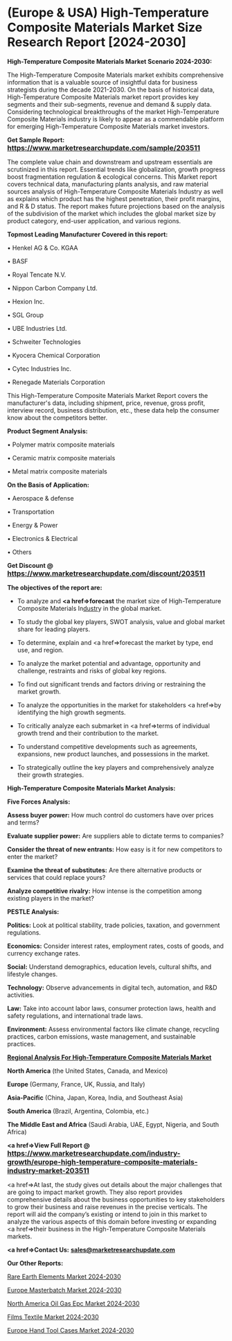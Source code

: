 # (Europe & USA) High-Temperature Composite Materials Market Size Research Report [2024-2030]

<strong>High-Temperature Composite Materials Market Scenario 2024-2030:</strong>

The High-Temperature Composite Materials market exhibits comprehensive information that is a valuable source of insightful data for business strategists during the decade 2021-2030. On the basis of historical data, High-Temperature Composite Materials market report provides key segments and their sub-segments, revenue and demand &amp; supply data. Considering technological breakthroughs of the market High-Temperature Composite Materials industry is likely to appear as a commendable platform for emerging High-Temperature Composite Materials market investors.

<strong>Get Sample Report: <a href=https://www.marketresearchupdate.com/sample/203511><font size=3 color=#0000ff>https://www.marketresearchupdate.com/sample/203511</font></a></strong>

The complete value chain and downstream and upstream essentials are scrutinized in this report. Essential trends like globalization, growth progress boost fragmentation regulation &amp; ecological concerns. This Market report covers technical data, manufacturing plants analysis, and raw material sources analysis of High-Temperature Composite Materials Industry as well as explains which product has the highest penetration, their profit margins, and R & D status. The report makes future projections based on the analysis of the subdivision of the market which includes the global market size by product category, end-user application, and various regions.

<strong>Topmost Leading Manufacturer Covered in this report:</strong>

• Henkel AG & Co. KGAA

• BASF

• Royal Tencate N.V.

• Nippon Carbon Company Ltd.

• Hexion Inc.

• SGL Group

• UBE Industries Ltd.

• Schweiter Technologies

• Kyocera Chemical Corporation

• Cytec Industries Inc.

• Renegade Materials Corporation

This High-Temperature Composite Materials Market Report covers the manufacturer's data, including shipment, price, revenue, gross profit, interview record, business distribution, etc., these data help the consumer know about the competitors better.

<strong>Product Segment Analysis: </strong>

• Polymer matrix composite materials

• Ceramic matrix composite materials

• Metal matrix composite materials

<strong>On the Basis of Application:</strong>

• Aerospace & defense

• Transportation

• Energy & Power

• Electronics & Electrical

• Others

<strong>Get Discount @ <a href=https://www.marketresearchupdate.com/discount/203511><font size=3 color=#0000ff>https://www.marketresearchupdate.com/discount/203511</font></a></strong>

<strong><b>The objectives of the report are:</b></strong>

- To analyze and <strong><a href=><strong>forecast</strong></a></strong> the market size of High-Temperature Composite Materials In<a href=ASDF991299>dustr</a>y in the global market.

- To study the global key players, SWOT analysis, value and global market share for leading players.

- To determine, explain and <a href=>forecast</a> the market by type, end use, and region.

- To analyze the market potential and advantage, opportunity and challenge, restraints and risks of global key regions.

- To find out significant trends and factors driving or restraining the market growth.

- To analyze the opportunities in the market for stakeholders <a href=>by</a> identifying the high growth segments.

- To critically analyze each submarket in <a href=>terms</a> of individual growth trend and their contribution to the market.

- To understand competitive developments such as agreements, expansions, new product launches, and possessions in the market.

- To strategically outline the key players and comprehensively analyze their growth strategies.

<strong>High-Temperature Composite Materials Market Analysis:</strong>

<strong>Five Forces Analysis:</strong>

<strong>Assess buyer power:</strong> How much control do customers have over prices and terms?

<strong>Evaluate supplier power:</strong> Are suppliers able to dictate terms to companies?

<strong>Consider the threat of new entrants:</strong> How easy is it for new competitors to enter the market?

<strong>Examine the threat of substitutes:</strong> Are there alternative products or services that could replace yours?

<strong>Analyze competitive rivalry:</strong> How intense is the competition among existing players in the market?

<strong>PESTLE Analysis:</strong>

<strong>Politics:</strong> Look at political stability, trade policies, taxation, and government regulations.

<strong>Economics:</strong> Consider interest rates, employment rates, costs of goods, and currency exchange rates.

<strong>Social:</strong> Understand demographics, education levels, cultural shifts, and lifestyle changes.

<strong>Technology:</strong> Observe advancements in digital tech, automation, and R&D activities.

<strong>Law:</strong> Take into account labor laws, consumer protection laws, health and safety regulations, and international trade laws.

<strong>Environment:</strong> Assess environmental factors like climate change, recycling practices, carbon emissions, waste management, and sustainable practices.

<strong><u><b>Regional Analysis For High-Temperature Composite Materials Market</b></u></strong>

<strong><b>North America</b></strong> (the United States, Canada, and Mexico)

<strong><b>Europe </b></strong>(Germany, France, UK, Russia, and Italy)

<strong><b>Asia-Pacific</b></strong> (China, Japan, Korea, India, and Southeast Asia)

<strong><b>South America</b></strong> (Brazil, Argentina, Colombia, etc.)

<strong><b>The Middle East and Africa</b></strong> (Saudi Arabia, UAE, Egypt, Nigeria, and South Africa)

<strong><a href=>View Full Report</a> @ <a href=https://www.marketresearchupdate.com/industry-growth/europe-high-temperature-composite-materials-industry-market-203511><font size=3 color=#0000ff>https://www.marketresearchupdate.com/industry-growth/europe-high-temperature-composite-materials-industry-market-203511</font></a></strong>

<a href=>At last,</a> the study gives out details about the major challenges that are going to impact market growth. They also report provides comprehensive details about the business opportunities to key stakeholders to grow their business and raise revenues in the precise verticals. The report will aid the company’s existing or intend to join in this market to analyze the various aspects of this domain before investing or expanding <a href=>their</a> business in the High-Temperature Composite Materials markets.

<strong><a href=>Contact Us:</a></strong>
<strong>sales@marketresearchupdate.com</strong>

<strong>Our Other Reports:</strong>

<a href=https://www.linkedin.com/pulse/rare-earth-elements-market-size-growth-set-surge>Rare Earth Elements Market 2024-2030</a>

<a href=https://www.linkedin.com/pulse/europe-masterbatch-market-size-share-trends-growth>Europe Masterbatch Market 2024-2030</a>

<a href=https://www.linkedin.com/pulse/north-america-oil-gas-epc-market-witness>North America Oil Gas Epc Market 2024-2030</a>

<a href=https://www.linkedin.com/pulse/films-textile-market-size-incredible-possibilities-2bjbf/>Films Textile Market 2024-2030</a>

<a href=https://www.linkedin.com/pulse/europe-hand-tool-cases-market-research-report-hlrkf/>Europe Hand Tool Cases Market 2024-2030</a>

